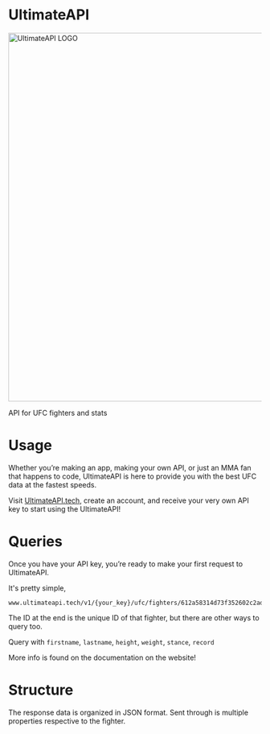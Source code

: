 # UltimateAPI 

<img width="732" alt="UltimateAPI LOGO" src="https://user-images.githubusercontent.com/67036033/160915898-1890ea4e-d314-4840-a55f-75a56ce9c5bf.png">

API for UFC fighters and stats

# Usage

Whether you’re making an app, making your own API, or just an MMA fan that happens to code, UltimateAPI is here to provide you with the best UFC data at the fastest speeds.

Visit <a href="https://www.ultimateapi.tech/" target="_blank" rel="noopener noreferrer">UltimateAPI.tech</a>, create an account, and receive your very own API key to start using the UltimateAPI!

# Queries

Once you have your API key, you’re ready to make your first request to UltimateAPI.

It's pretty simple,

```
www.ultimateapi.tech/v1/{your_key}/ufc/fighters/612a58314d73f352602c2ad5
```
The ID at the end is the unique ID of that fighter, but there are other ways to query too.

Query with ```firstname```, ```lastname```, ```height```, ```weight```, ```stance```, ```record```

More info is found on the documentation on the website!

# Structure

The response data is organized in JSON format. Sent through is multiple properties respective to the fighter.
